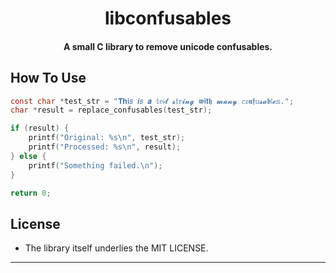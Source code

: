 
<h1 align="center">
  libconfusables
  <br>
</h1>

<h4 align="center">A small C library to remove unicode confusables.</h4>


## How To Use

```c
const char *test_str = "𝐓𝐡𝖎𝑠 𝙞𝘴 𝒂 𝕥𝔢𝔰𝓽 𝓼𝕥𝕣𝓲𝓷𝓰 𝖜𝖎𝘁𝖍 𝓶𝓪𝓷𝔂 𝕔𝔬𝖓𝖋𝕦𝓼𝓪𝖇𝔩𝓮𝕤.";
char *result = replace_confusables(test_str);

if (result) {
    printf("Original: %s\n", test_str);
    printf("Processed: %s\n", result);
} else {
    printf("Something failed.\n");
}

return 0;
```

## License

* The library itself underlies the MIT LICENSE.

---
